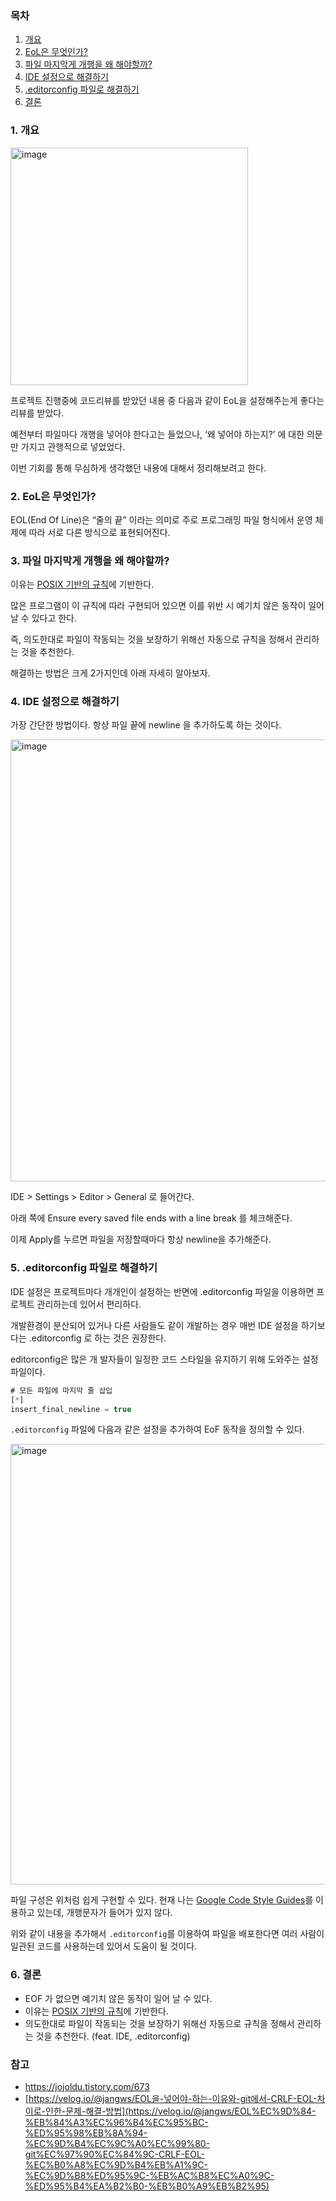 ### 목차

1. [개요](#1-개요)
2. [EoL은 무엇인가?](#2-eol은-무엇인가)
3. [파일 마지막게 개행을 왜 해야할까?](#3-파일-마지막게-개행을-왜-해야할까)
4. [IDE 설정으로 해결하기](#4-ide-설정으로-해결하기)
5. [.editorconfig 파일로 해결하기](#5-editorconfig-파일로-해결하기)
6. [결론](#6-결론)

### 1. 개요

<img width="380" alt="image" src="https://github.com/user-attachments/assets/50fcb9b1-f661-48ce-8089-3156508f4037">

프로젝트 진행중에 코드리뷰를 받았던 내용 중 다음과 같이 EoL을 설정해주는게 좋다는 리뷰를 받았다.

예전부터 파일마다 개행을 넣어야 한다고는 들었으나, ‘왜 넣어야 하는지?’ 에 대한 의문만 가지고 관행적으로 넣었었다.

이번 기회를 통해 무심하게 생각했던 내용에 대해서 정리해보려고 한다.

### 2. EoL은 무엇인가?

EOL(End Of Line)은 “줄의 끝” 이라는 의미로 주로 프로그래밍 파일 형식에서 운영 체제에 따라 서로 다른 방식으로 표현되어진다.

### 3. 파일 마지막게 개행을 왜 해야할까?

이유는 [POSIX 기반의 규칙](https://pubs.opengroup.org/onlinepubs/9699919799/basedefs/V1_chap03.html#tag_03_206)에 기반한다.

많은 프로그램이 이 규칙에 따라 구현되어 있으면 이를 위반 시 예기치 않은 동작이 일어 날 수 있다고 한다.

즉, 의도한대로 파일이 작동되는 것을 보장하기 위해선 자동으로 규칙을 정해서 관리하는 것을 추천한다.

해결하는 방법은 크게 2가지인데 아래 자세히 알아보자.

### 4. IDE 설정으로 해결하기

가장 간단한 방법이다. 항상 파일 끝에 newline 을 추가하도록 하는 것이다.

<img width="707" alt="image" src="https://github.com/user-attachments/assets/cd2aa7f1-135f-4048-8ff1-46bafe0e1d0c">

IDE > Settings > Editor > General 로 들어간다.

아래 쪽에 Ensure every saved file ends with a line break 를 체크해준다.

이제 Apply를 누르면 파일을 저장할때마다 항상 newline을 추가해준다.

### 5. .editorconfig 파일로 해결하기

IDE 설정은 프로젝트마다 개개인이 설정하는 반면에 .editorconfig 파일을 이용하면 프로젝트 관리하는데 있어서 편리하다.

개발환경이 분산되어 있거나 다른 사람들도 같이 개발하는 경우 매번 IDE 설정을 하기보다는 .editorconfig 로 하는 것은 권장한다.

editorconfig은 많은 개 발자들이 일정한 코드 스타일을 유지하기 위해 도와주는 설정 파일이다.

```jsx
# 모든 파일에 마지막 줄 삽입
[*]
insert_final_newline = true
```

`.editorconfig` 파일에 다음과 같은 설정을 추가하여 EoF 동작을 정의할 수 있다.

<img width="705" alt="image" src="https://github.com/user-attachments/assets/45b94aba-00dd-4d1e-9683-09744e695e85">

파일 구성은 위처럼 쉽게 구현할 수 있다. 현재 나는 [Google Code Style Guides](https://github.com/google/styleguide)를 이용하고 있는데, 개행문자가 들어가 있지 않다.

위와 같이 내용을 추가해서 `.editorconfig`를 이용하여 파일을 배포한다면 여러 사람이 일관된 코드를 사용하는데 있어서 도움이 될 것이다.

### 6. 결론

- EOF 가 없으면 예기치 않은 동작이 일어 날 수 있다.
- 이유는 [POSIX 기반의 규칙](https://pubs.opengroup.org/onlinepubs/9699919799/basedefs/V1_chap03.html#tag_03_206)에 기반한다.
- 의도한대로 파일이 작동되는 것을 보장하기 위해선 자동으로 규칙을 정해서 관리하는 것을 추천한다. (feat. IDE, .editorconfig)

### 참고

- https://jojoldu.tistory.com/673
- [https://velog.io/@jangws/EOL을-넣어야-하는-이유와-git에서-CRLF-EOL-차이로-인한-문제-해결-방법](https://velog.io/@jangws/EOL%EC%9D%84-%EB%84%A3%EC%96%B4%EC%95%BC-%ED%95%98%EB%8A%94-%EC%9D%B4%EC%9C%A0%EC%99%80-git%EC%97%90%EC%84%9C-CRLF-EOL-%EC%B0%A8%EC%9D%B4%EB%A1%9C-%EC%9D%B8%ED%95%9C-%EB%AC%B8%EC%A0%9C-%ED%95%B4%EA%B2%B0-%EB%B0%A9%EB%B2%95)
